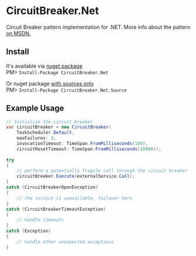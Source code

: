 # CircuitBreaker.Net
Circuit Breaker pattern implementation for .NET. More info about the pattern [on MSDN.](https://msdn.microsoft.com/en-us/library/dn589784.aspx)

## Install

It's available via [nuget package](https://www.nuget.org/packages/CircuitBreaker.Net)  
PM> `Install-Package CircuitBreaker.Net`

Or nuget package [with sources only](https://www.nuget.org/packages/CircuitBreaker.Net.Source)  
PM> `Install-Package CircuitBreaker.Net.Source`

## Example Usage

```csharp
// Initialize the circuit breaker
var circuitBreaker = new CircuitBreaker(
    TaskScheduler.Default,
    maxFailures: 3,
    invocationTimeout: TimeSpan.FromMilliseconds(100),
    circuitResetTimeout: TimeSpan.FromMilliseconds(10000));
    
try
{
    // perform a potentially fragile call through the circuit breaker
    circuitBreaker.Execute(externalService.Call);
}
catch (CircuitBreakerOpenException)
{
    // the service is unavailable, failover here
}
catch (CircuitBreakerTimeoutException)
{
    // handle timeouts
}
catch (Exception)
{
    // handle other unexpected exceptions
}

```
